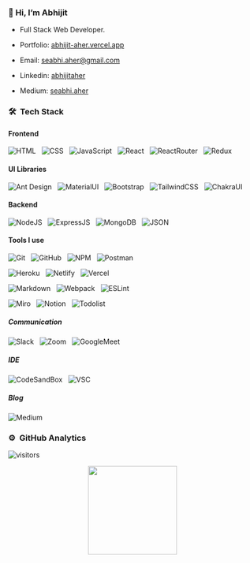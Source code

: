 ### 👋 Hi, I’m Abhijit
- Full Stack Web Developer. 

- Portfolio: [abhijit-aher.vercel.app](https://abhijit-aher.vercel.app/)
- Email: [seabhi.aher@gmail.com](mailto:seabhi.aher@gmail.com)
- Linkedin: [abhijitaher](https://www.linkedin.com/in/abhijitaher/)
- Medium: [seabhi.aher](https://medium.com/@seabhi.aher)

### 🛠 &nbsp;Tech Stack

 #### Frontend

![HTML](https://img.shields.io/badge/HTML5-E34F26?style=for-the-badge&logo=html5&logoColor=white)&nbsp;&nbsp;
![CSS](https://img.shields.io/badge/CSS3-1572B6?style=for-the-badge&logo=css3&logoColor=white)&nbsp;&nbsp;
![JavaScript](https://img.shields.io/badge/JavaScript-323330?style=for-the-badge&logo=javascript&logoColor=F7DF1E)&nbsp;&nbsp;
![React](https://img.shields.io/badge/React-20232A?style=for-the-badge&logo=react&logoColor=61DAFB)&nbsp;&nbsp;
![ReactRouter](https://img.shields.io/badge/React_Router-CA4245?style=for-the-badge&logo=react-router&logoColor=white)&nbsp;&nbsp;
![Redux](https://img.shields.io/badge/Redux-593D88?style=for-the-badge&logo=redux&logoColor=white)&nbsp;&nbsp;

#### UI Libraries 
![Ant Design](https://img.shields.io/badge/Ant%20Design-3A33D1?style=for-the-badge&logo=ant-design&logoColor=white)&nbsp;&nbsp;
![MaterialUI](https://img.shields.io/badge/Material%20UI-007FFF?style=for-the-badge&logo=mui&logoColor=white)&nbsp;&nbsp;
![Bootstrap](https://img.shields.io/badge/Bootstrap-563D7C?style=for-the-badge&logo=bootstrap&logoColor=white)&nbsp;&nbsp;
![TailwindCSS](https://img.shields.io/badge/Tailwind_CSS-38B2AC?style=for-the-badge&logo=tailwind-css&logoColor=white)&nbsp;&nbsp;
![ChakraUI](https://img.shields.io/badge/Chakra--UI-319795?style=for-the-badge&logo=chakra-ui&logoColor=white)&nbsp;&nbsp;

#### Backend
![NodeJS](https://img.shields.io/badge/Node.js-339933?style=for-the-badge&logo=nodedotjs&logoColor=white)&nbsp;&nbsp;
![ExpressJS](https://img.shields.io/badge/Express.js-000000?style=for-the-badge&logo=express&logoColor=white)&nbsp;&nbsp;
![MongoDB](https://img.shields.io/badge/MongoDB-4EA94B?style=for-the-badge&logo=mongodb&logoColor=white)&nbsp;&nbsp;
![JSON](https://img.shields.io/badge/json-5E5C5C?style=for-the-badge&logo=json&logoColor=white)&nbsp;&nbsp;


#### Tools I use

![Git](https://img.shields.io/badge/GIT-E44C30?style=for-the-badge&logo=git&logoColor=white)&nbsp;&nbsp;
![GitHub](https://img.shields.io/badge/GitHub-100000?style=for-the-badge&logo=github&logoColor=white)&nbsp;&nbsp;
![NPM](https://img.shields.io/badge/npm-CB3837?style=for-the-badge&logo=npm&logoColor=white)&nbsp;&nbsp;
![Postman](https://img.shields.io/badge/Postman-FF6C37?style=for-the-badge&logo=Postman&logoColor=white)&nbsp;&nbsp; 


![Heroku](https://img.shields.io/badge/Heroku-430098?style=for-the-badge&logo=heroku&logoColor=white)&nbsp;&nbsp;
![Netlify](https://img.shields.io/badge/Netlify-00C7B7?style=for-the-badge&logo=netlify&logoColor=white)&nbsp;&nbsp;
![Vercel](https://img.shields.io/badge/Vercel-000000?style=for-the-badge&logo=vercel&logoColor=white)&nbsp;&nbsp;

![Markdown](https://img.shields.io/badge/Markdown-000000?style=for-the-badge&logo=markdown&logoColor=white)&nbsp;&nbsp;
![Webpack](https://img.shields.io/badge/Webpack-8DD6F9?style=for-the-badge&logo=Webpack&logoColor=white)&nbsp;&nbsp;
![ESLint](https://img.shields.io/badge/eslint-3A33D1?style=for-the-badge&logo=eslint&logoColor=white)&nbsp;&nbsp;


![Miro](https://img.shields.io/badge/Miro-050038?style=for-the-badge&logo=Miro&logoColor=white)&nbsp;&nbsp;
![Notion](https://img.shields.io/badge/Notion-000000?style=for-the-badge&logo=notion&logoColor=white)&nbsp;&nbsp;
![Todolist](https://img.shields.io/badge/Todoist-E44332?style=for-the-badge&logo=todoist&logoColor=white)&nbsp;&nbsp;

##### Communication
 ![Slack](https://img.shields.io/badge/Slack-4A154B?style=for-the-badge&logo=slack&logoColor=white)&nbsp;&nbsp;
 ![Zoom](	https://img.shields.io/badge/Zoom-2D8CFF?style=for-the-badge&logo=zoom&logoColor=white)&nbsp;&nbsp;
 ![GoogleMeet](https://img.shields.io/badge/Google%20Meet-00897B?style=for-the-badge&logo=google-meet&logoColor=white)&nbsp;&nbsp;
 
 ##### IDE
 ![CodeSandBox](https://img.shields.io/badge/Codesandbox-000000?style=for-the-badge&logo=CodeSandbox&logoColor=white)&nbsp;&nbsp;
 ![VSC](https://img.shields.io/badge/Visual_Studio_Code-0078D4?style=for-the-badge&logo=visual%20studio%20code&logoColor=white)&nbsp;&nbsp;


##### Blog
![Medium](https://img.shields.io/badge/Medium-12100E?style=for-the-badge&logo=medium&logoColor=white)&nbsp;&nbsp;

### ⚙️ &nbsp;GitHub Analytics
![visitors](https://visitor-badge.glitch.me/badge?page_id=AbhijitAher) 

<p align="center">
<a href="https://github.com/AbhijitAher">
 <img height="180em" src="https://github-readme-stats-eight-theta.vercel.app/api?username=AbhijitAher&show_icons=true&theme=vue-dark&include_all_commits=true&count_private=true" />
</a>
</p>



<!---
AbhijitAher/AbhijitAher is a ✨ special ✨ repository because its `README.md` (this file) appears on your GitHub profile.
You can click the Preview link to take a look at your changes.
--->

